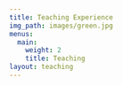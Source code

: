 ```yaml
---
title: Teaching Experience
img_path: images/green.jpg
menus:
  main:
    weight: 2
    title: Teaching
layout: teaching
---
```


